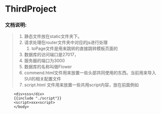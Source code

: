 # ThirdProject

### 文档说明:

> 1. 静态文件放在static文件夹下。
> 2. 请求处理在router文件夹中对应的js进行处理
>    1. toPage文件是用来跳转的直接跳转模板页面的
> 3. 数据库的访问端口是27017，
> 4. 服务器的端口为3000
> 5. 数据库的名称叫做Flower
> 6. commend.html文件用来放置一些头部共同使用的东西。当前用来导入SUI的相关配置文件
> 7. script.html 文件用来放置一些共用script内容，放在</body>前面例如
``` 
    <div>sss</div>
    {{include "./script"}}
    <script>xxx<script>
    </body>
```